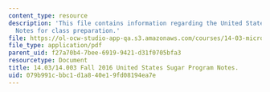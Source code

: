 ```yaml
---
content_type: resource
description: 'This file contains information regarding the United States sugar program:
  Notes for class preparation.'
file: https://ol-ocw-studio-app-qa.s3.amazonaws.com/courses/14-03-microeconomic-theory-and-public-policy-fall-2016/079b991cbbc1d1a840e19fd08194ea7e_MIT14_03F16_lec8Sugar.pdf
file_type: application/pdf
parent_uid: f27a70b4-7bee-6919-9421-d31f0705bfa3
resourcetype: Document
title: 14.03/14.003 Fall 2016 United States Sugar Program Notes.
uid: 079b991c-bbc1-d1a8-40e1-9fd08194ea7e
---
```

